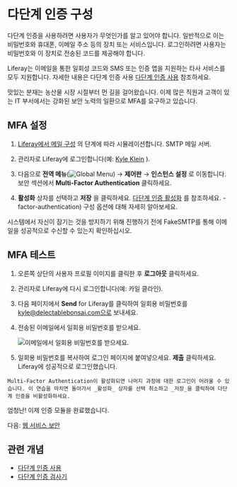 # 다단계 인증 구성

다단계 인증을 사용하려면 사용자가 무엇인가를 알고 있어야 합니다. 일반적으로 이는 비밀번호와 휴대폰, 이메일 주소 등의 장치 또는 서비스입니다. 로그인하려면 사용자는 비밀번호와 이 장치로 전송된 코드를 제공해야 합니다.

Liferay는 이메일을 통한 일회성 코드와 SMS 또는 인증 앱을 지원하는 타사 서비스를 모두 지원합니다. 자세한 내용은 다단계 인증 사용 [다단계 인증 사용](https://learn.liferay.com/w/dxp/installation-and-upgrades/securing-liferay/multi-factor-authentication/using-multi-factor-authentication) 참조하세요.

맛있는 분재는 농산물 시장 시절부터 먼 길을 걸어왔습니다. 이제 많은 직원과 고객이 있는 IT 부서에서는 강화된 보안 노력의 일환으로 MFA를 요구하고 있습니다.

## MFA 설정

1. [Liferay에서 메일 구성](../../configuration/server-administration-and-email.md#configuring-mail-in-lxc-sm-or-self-hosted) 의 단계에 따라 시뮬레이션합니다. SMTP 메일 서버.
   
1. 관리자로 Liferay에 로그인합니다(예: [Kyle Klein](../../users-accounts-organizations/managing-users.md#creating-users) ).

1. 다음으로 **전역 메뉴**(![Global Menu](../../../images/icon-applications-menu.png)) &rarr; **제어판** &rarr; **인스턴스 설정** 로 이동합니다. 보안 섹션에서 **Multi-Factor Authentication** 클릭하세요.

1. **활성화** 상자를 선택하고 **저장** 을 클릭하세요. [다단계 인증 활성화](https://learn.liferay.com/w/dxp/installation-and-upgrades/securing-liferay/multi-factor-authentication/using-multi-factor-authentication#enabling-multi) 를 참조하세요. -factor-authentication) 구성 옵션에 대해 자세히 알아보세요.

시스템에서 자신이 잠기는 것을 방지하기 위해 진행하기 전에 FakeSMTP를 통해 이메일을 성공적으로 수신할 수 있는지 확인하십시오.

## MFA 테스트

1. 오른쪽 상단의 사용자 프로필 이미지를 클릭한 후 **로그아웃** 클릭하세요.

1. 관리자로 Liferay에 다시 로그인합니다(예: 카일 클라인). 

1. 다음 페이지에서 **Send** for Liferay를 클릭하여 일회용 비밀번호를 kyle@delectablebonsai.com으로 보내세요.

1. 전송된 이메일에서 일회용 비밀번호를 받으세요.
   
   ![이메일에서 일회용 비밀번호를 받으세요.](./configuring-mfa/images/01.png)

1. 일회용 비밀번호를 복사하여 로그인 페이지에 붙여넣으세요. **제출** 클릭하세요. Liferay에 성공적으로 로그인했습니다.

```{note}
Multi-Factor Authentication이 활성화되면 나머지 과정에 대한 로그인이 어려울 수 있습니다. 이 연습을 마치면 돌아가서 _활성화_ 상자를 선택 취소하고 _저장_을 클릭하여 다단계 인증을 비활성화하세요. 
```

엄청난! 이제 인증 모듈을 완료했습니다. 

다음: [웹 서비스 보안](../securing-web-services.md)

## 관련 개념

- [다단계 인증 사용](https://learn.liferay.com/w/dxp/installation-and-upgrades/securing-liferay/multi-factor-authentication/using-multi-factor-authentication)
- [다단계 인증 검사기](https://learn.liferay.com/w/dxp/installation-and-upgrades/securing-liferay/multi-factor-authentication/multi-factor-authentication-checkers)
